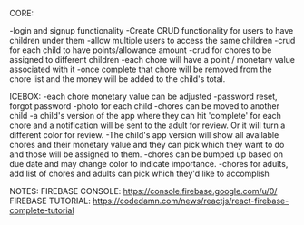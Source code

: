 CORE:

-login and signup functionality
-Create CRUD functionality for users to have children under them
-allow multiple users to access the same children
-crud for each child to have points/allowance amount
-crud for chores to be assigned to different children
-each chore will have a point / monetary value associated with it
-once complete that chore will be removed from the chore list and the money will be added to the child's total.

ICEBOX:
-each chore monetary value can be adjusted
-password reset, forgot password
-photo for each child
-chores can be moved to another child
-a child's version of the app where they can hit 'complete' for each chore and a notification will be sent to the adult for review. Or it will turn a different color for review.
-The child's app version will show all available chores and their monetary value and they can pick which they want to do and those will be assigned to them.
-chores can be bumped up based on due date and may change color to indicate importance.
-chores for adults, add list of chores and adults can pick which they'd like to accomplish

NOTES:
FIREBASE CONSOLE: https://console.firebase.google.com/u/0/
FIREBASE TUTORIAL: https://codedamn.com/news/reactjs/react-firebase-complete-tutorial
